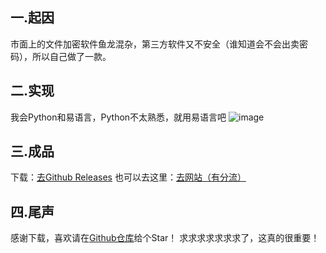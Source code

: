 ## 一.起因
市面上的文件加密软件鱼龙混杂，第三方软件又不安全（谁知道会不会出卖密码），所以自己做了一款。
## 二.实现
我会Python和易语言，Python不太熟悉，就用易语言吧
![image](https://github.com/com-in/com-in.github.io/assets/112628581/33755629-239c-470c-b936-f5c39b485f59)
## 三.成品
下载：[去Github Releases](https://github.com/com-in/filesafe/releases)
也可以去这里：[去网站（有分流）](https://com-in.github.io/filesafe)
## 四.尾声
感谢下载，喜欢请在[Github仓库](https://github.com/com-in/filesafe/)给个Star！
求求求求求求求了，这真的很重要！


